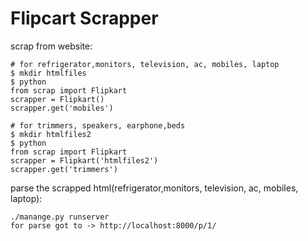 # Flipcart Scrapper

scrap from website:

```
# for refrigerator,monitors, television, ac, mobiles, laptop
$ mkdir htmlfiles
$ python
from scrap import Flipkart
scrapper = Flipkart() 
scrapper.get('mobiles')

# for trimmers, speakers, earphone,beds
$ mkdir htmlfiles2
$ python
from scrap import Flipkart
scrapper = Flipkart('htmlfiles2')
scrapper.get('trimmers')
```

parse the scrapped html(refrigerator,monitors, television, ac, mobiles, laptop):

```
./manange.py runserver
for parse got to -> http://localhost:8000/p/1/
```